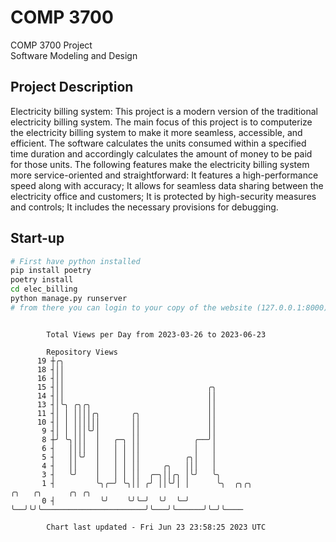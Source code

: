 # COMP 3700
COMP 3700 Project  
Software Modeling and Design
## Project Description
Electricity billing system: This project is a modern version of the traditional electricity billing system. The main focus of this project is to computerize the electricity billing system to make it more seamless, accessible, and efficient. The software calculates the units consumed within a specified time duration and accordingly calculates the amount of money to be paid for those units. The following features make the electricity billing system more service-oriented and straightforward: It features a high-performance speed along with accuracy; It allows for seamless data sharing between the electricity office and customers; It is protected by high-security measures and controls; It includes the necessary provisions for debugging.

## Start-up
```bash
# First have python installed
pip install poetry
poetry install
cd elec_billing
python manage.py runserver
# from there you can login to your copy of the website (127.0.0.1:8000), default creds are admin/admin
```

```

        Total Views per Day from 2023-03-26 to 2023-06-23

        Repository Views
      19 ┼╭╮
      18 ┤││
      16 ┤││
      15 ┤││                                ╭╮
      14 ┤││                                ││
      13 ┤│╰╮ ╭╮╭╮                          ││
      11 ┤│ │ ││││╭╮       ╭╮               ││
      10 ┤│ │ ││││││       ││               ││
       9 ┤│ │ │││╰╯│       ││               ││
       8 ┼╯ ╰╮│││  │   ╭─╮ ││            ╭──╯│
       6 ┤   ││││  │   │ │ ││            │   │
       5 ┤   ││╰╯  │   │ │ ││          ╭╮│   │
       4 ┤   ││    │   │ │ ││     ╭╮   │││   │
       3 ┤   ╰╯    │   │ │ ││  ╭─╮││╭╮ │╰╯   ╰╮
       1 ┤         ╰╮╭─╯ ╰╮││ ╭╯ ││╰╯│ │      ╰╮  ╭╮╭╮                       ╭╮   ╭╮      ╭╮ ╭╮
       0 ┤          ╰╯    ╰╯╰─╯  ╰╯  ╰─╯       ╰──╯╰╯╰───────────────────────╯╰───╯╰──────╯╰─╯╰────

        Chart last updated - Fri Jun 23 23:58:25 2023 UTC
        
```

